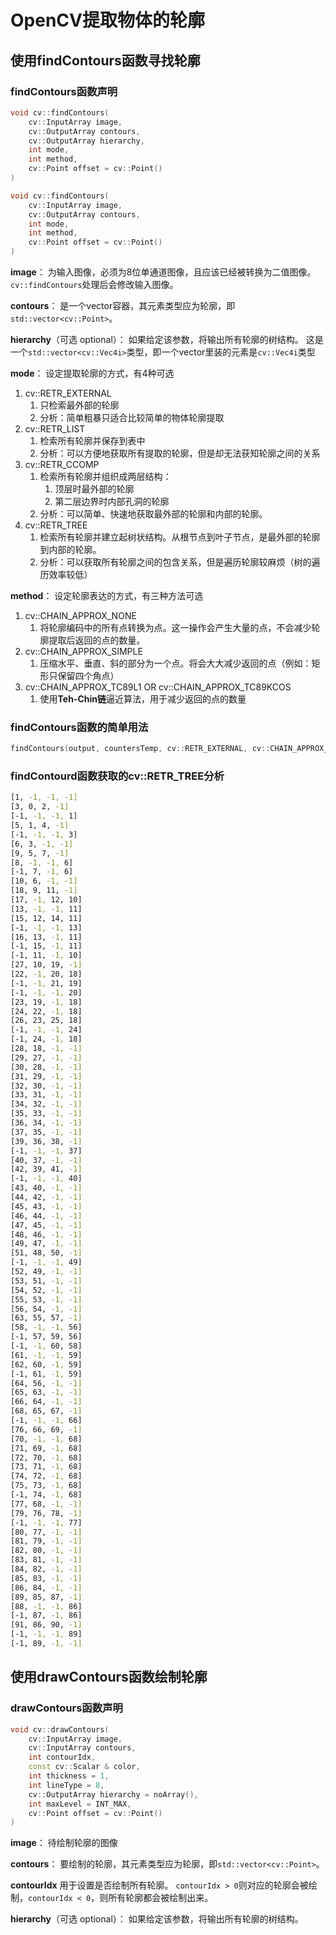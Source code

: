 # OpenCV提取物体的轮廓

## 使用findContours函数寻找轮廓

### findContours函数声明

```cpp
void cv::findContours(
    cv::InputArray image,
    cv::OutputArray contours,
    cv::OutputArray hierarchy,
    int mode,
    int method,
    cv::Point offset = cv::Point()
)

void cv::findContours(
    cv::InputArray image,
    cv::OutputArray contours,
    int mode,
    int method,
    cv::Point offset = cv::Point()
)
```

**image**：
为输入图像，必须为8位单通道图像，且应该已经被转换为二值图像。
`cv::findContours`处理后会修改输入图像。

**contours**：
是一个vector容器，其元素类型应为轮廓，即`std::vector<cv::Point>`。

**hierarchy**（可选 optional）：
如果给定该参数，将输出所有轮廓的树结构。
这是一个`std::vector<cv::Vec4i>`类型，即一个vector里装的元素是`cv::Vec4i`类型

**mode**：
设定提取轮廓的方式，有4种可选
1. cv::RETR_EXTERNAL
   1. 只检索最外部的轮廓
   2. 分析：简单粗暴只适合比较简单的物体轮廓提取
2. cv::RETR_LIST
   1. 检索所有轮廓并保存到表中
   2. 分析：可以方便地获取所有提取的轮廓，但是却无法获知轮廓之间的关系
3. cv::RETR_CCOMP
   1. 检索所有轮廓并组织成两层结构：
      1. 顶层时最外部的轮廓
      2. 第二层边界时内部孔洞的轮廓
   2. 分析：可以简单、快速地获取最外部的轮廓和内部的轮廓。
4. cv::RETR_TREE
   1. 检索所有轮廓并建立起树状结构。从根节点到叶子节点，是最外部的轮廓到内部的轮廓。
   2. 分析：可以获取所有轮廓之间的包含关系，但是遍历轮廓较麻烦（树的遍历效率较低）

**method**：
设定轮廓表达的方式，有三种方法可选
1. cv::CHAIN_APPROX_NONE
   1. 将轮廓编码中的所有点转换为点。这一操作会产生大量的点，不会减少轮廓提取后返回的点的数量。
2. cv::CHAIN_APPROX_SIMPLE
   1. 压缩水平、垂直、斜的部分为一个点。将会大大减少返回的点（例如：矩形只保留四个角点）
3. cv::CHAIN_APPROX_TC89L1 OR cv::CHAIN_APPROX_TC89KCOS
   1. 使用**Teh-Chin链**逼近算法，用于减少返回的点的数量

### findContours函数的简单用法

```cpp
findContours(output, countersTemp, cv::RETR_EXTERNAL, cv::CHAIN_APPROX_NONE); 
```

### findContourd函数获取的cv::RETR_TREE分析

```bash
[1, -1, -1, -1]
[3, 0, 2, -1]
[-1, -1, -1, 1]
[5, 1, 4, -1]
[-1, -1, -1, 3]
[6, 3, -1, -1]
[9, 5, 7, -1]
[8, -1, -1, 6]
[-1, 7, -1, 6]
[10, 6, -1, -1]
[18, 9, 11, -1]
[17, -1, 12, 10]
[13, -1, -1, 11]
[15, 12, 14, 11]
[-1, -1, -1, 13]
[16, 13, -1, 11]
[-1, 15, -1, 11]
[-1, 11, -1, 10]
[27, 10, 19, -1]
[22, -1, 20, 18]
[-1, -1, 21, 19]
[-1, -1, -1, 20]
[23, 19, -1, 18]
[24, 22, -1, 18]
[26, 23, 25, 18]
[-1, -1, -1, 24]
[-1, 24, -1, 18]
[28, 18, -1, -1]
[29, 27, -1, -1]
[30, 28, -1, -1]
[31, 29, -1, -1]
[32, 30, -1, -1]
[33, 31, -1, -1]
[34, 32, -1, -1]
[35, 33, -1, -1]
[36, 34, -1, -1]
[37, 35, -1, -1]
[39, 36, 38, -1]
[-1, -1, -1, 37]
[40, 37, -1, -1]
[42, 39, 41, -1]
[-1, -1, -1, 40]
[43, 40, -1, -1]
[44, 42, -1, -1]
[45, 43, -1, -1]
[46, 44, -1, -1]
[47, 45, -1, -1]
[48, 46, -1, -1]
[49, 47, -1, -1]
[51, 48, 50, -1]
[-1, -1, -1, 49]
[52, 49, -1, -1]
[53, 51, -1, -1]
[54, 52, -1, -1]
[55, 53, -1, -1]
[56, 54, -1, -1]
[63, 55, 57, -1]
[58, -1, -1, 56]
[-1, 57, 59, 56]
[-1, -1, 60, 58]
[61, -1, -1, 59]
[62, 60, -1, 59]
[-1, 61, -1, 59]
[64, 56, -1, -1]
[65, 63, -1, -1]
[66, 64, -1, -1]
[68, 65, 67, -1]
[-1, -1, -1, 66]
[76, 66, 69, -1]
[70, -1, -1, 68]
[71, 69, -1, 68]
[72, 70, -1, 68]
[73, 71, -1, 68]
[74, 72, -1, 68]
[75, 73, -1, 68]
[-1, 74, -1, 68]
[77, 68, -1, -1]
[79, 76, 78, -1]
[-1, -1, -1, 77]
[80, 77, -1, -1]
[81, 79, -1, -1]
[82, 80, -1, -1]
[83, 81, -1, -1]
[84, 82, -1, -1]
[85, 83, -1, -1]
[86, 84, -1, -1]
[89, 85, 87, -1]
[88, -1, -1, 86]
[-1, 87, -1, 86]
[91, 86, 90, -1]
[-1, -1, -1, 89]
[-1, 89, -1, -1]
```

## 使用drawContours函数绘制轮廓

### drawContours函数声明

```cpp
void cv::drawContours(
    cv::InputArray image,
    cv::InputArray contours,
    int contourIdx, 
    const cv::Scalar & color,
    int thickness = 1,
    int lineType = 8,
    cv::OutputArray hierarchy = noArray(),
    int maxLevel = INT_MAX,
    cv::Point offset = cv::Point()
)
```

**image**：
待绘制轮廓的图像

**contours**：
要绘制的轮廓，其元素类型应为轮廓，即`std::vector<cv::Point>`。

**contourIdx**
用于设置是否绘制所有轮廓。
`contourIdx > 0`则对应的轮廓会被绘制，`contourIdx < 0`，则所有轮廓都会被绘制出来。

**hierarchy**（可选 optional）：
如果给定该参数，将输出所有轮廓的树结构。
